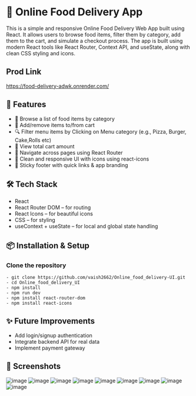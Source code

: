 # 🍔 Online Food Delivery App
This is a simple and responsive Online Food Delivery Web App built using React. It allows users to browse food items, filter them by category, add them to the cart, and simulate a checkout process. The app is built using modern React tools like React Router, Context API, and useState, along with clean CSS styling and icons.

## Prod Link
https://food-delivery-adwk.onrender.com/
## 🚀 Features
- 🍱 Browse a list of food items by category
- 🛒 Add/remove items to/from cart
- 🔍 Filter menu items by Clicking on Menu category (e.g., Pizza, Burger, Cake,Rolls etc)
- 💸 View total cart amount
- 🔀 Navigate across pages using React Router
- 🌙 Clean and responsive UI with icons using react-icons
- 🔻 Sticky footer with quick links & app branding

## 🛠️ Tech Stack
- React
- React Router DOM – for routing
- React Icons – for beautiful icons
- CSS – for styling
- useContext + useState – for local and global state handling
  
## 📦 Installation & Setup
### Clone the repository
    - git clone https://github.com/vaish2662/Online_food_delivery-UI.git
    - cd Online_food_delivery_UI
    - npm install
    - npm run dev
    - npm install react-router-dom
    - npm install react-icons 

## ✨ Future Improvements
- Add login/signup authentication
- Integrate backend API for real data
- Implement payment gateway

## 📸 Screenshots
![image](https://github.com/user-attachments/assets/dedfa321-2d5f-4c61-a542-c2a4a360b38a)
![image](https://github.com/user-attachments/assets/a5dc2508-e7d0-4e8f-b32c-e2218b93cf9b)
![image](https://github.com/user-attachments/assets/f0ad4e1e-da8d-461b-9d30-7aa05431da92)
![image](https://github.com/user-attachments/assets/9be5f6a1-e15c-4337-a86c-de5052537c4a)
![image](https://github.com/user-attachments/assets/d3880195-9b73-46a1-91a7-24491c788d92)
![image](https://github.com/user-attachments/assets/59b1e20f-b791-4258-9a20-f673aaf93a40)
![image](https://github.com/user-attachments/assets/0dc91c3c-70a7-4cb1-8666-a9dbd2194d83)
![image](https://github.com/user-attachments/assets/c6ed0c2c-b1c8-40e8-99b8-aaca267c80e3)
![image](https://github.com/user-attachments/assets/26666e61-d146-4f0f-a8e9-4f2a5fdcadb1)








